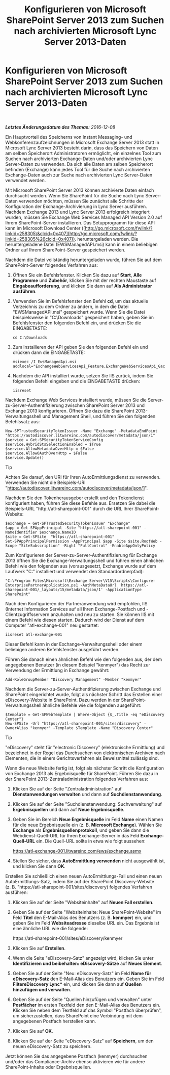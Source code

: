 ﻿---
title: Konfigurieren von Microsoft SharePoint Server 2013 zum Suchen nach archivierten Microsoft Lync Server 2013-Daten
TOCTitle: Konfigurieren von Microsoft SharePoint Server 2013 zum Suchen nach archivierten Microsoft Lync Server 2013-Daten
ms:assetid: 17f49365-8778-4962-a41b-f96faf6902f1
ms:mtpsurl: https://technet.microsoft.com/de-de/library/JJ687978(v=OCS.15)
ms:contentKeyID: 49890639
ms.date: 12/10/2016
mtps_version: v=OCS.15
ms.translationtype: HT
---

# Konfigurieren von Microsoft SharePoint Server 2013 zum Suchen nach archivierten Microsoft Lync Server 2013-Daten

 

_**Letztes Änderungsdatum des Themas:** 2016-12-08_

Ein Hauptvorteil des Speicherns von Instant Messaging- und Webkonferenzaufzeichnungen in Microsoft Exchange Server 2013 statt in Microsoft Lync Server 2013 besteht darin, dass das Speichern von Daten am selben Speicherort Administratoren ermöglicht, ein einzelnes Tool zum Suchen nach archivierten Exchange-Daten und/oder archivierten Lync Server-Daten zu verwenden. Da sich alle Daten am selben Speicherort befinden (Exchange) kann jedes Tool für die Suche nach archivierten Exchange-Daten auch zur Suche nach archivierten Lync Server-Daten verwendet werden.

Mit Microsoft SharePoint Server 2013 können archivierte Daten einfach durchsucht werden. Wenn Sie SharePoint für die Suche nach Lync Server-Daten verwenden möchten, müssen Sie zunächst alle Schritte der Konfiguration der Exchange-Archivierung in Lync Server ausführen. Nachdem Exchange 2013 und Lync Server 2013 erfolgreich integriert wurden, müssen Sie Exchange Web Services Managed API Version 2.0 auf Ihrem SharePoint-Server installieren. Das Setupprogramm für diese API kann im Microsoft Download Center ([http://go.microsoft.com/fwlink/?linkid=258305\&clcid=0x407](http://go.microsoft.com/fwlink/?linkid=258305%26clcid=0x407)). heruntergeladen werden. Die heruntergeladene Datei (EWSManagedAPI.msi) kann in einem beliebigen Ordner auf Ihrem SharePoint-Server gespeichert werden.

Nachdem die Datei vollständig heruntergeladen wurde, führen Sie auf dem SharePoint-Server folgendes Verfahren aus:

1.  Öffnen Sie ein Befehlsfenster. Klicken Sie dazu auf **Start**, **Alle Programme** und **Zubehör**, klicken Sie mit der rechten Maustaste auf **Eingabeaufforderung**, und klicken Sie dann auf **Als Administrator ausführen**.

2.  Verwenden Sie im Befehlsfenster den Befehl **cd**, um das aktuelle Verzeichnis zu dem Ordner zu ändern, in dem die Datei "EWSManagedAPI.msi" gespeichert wurde. Wenn Sie die Datei beispielsweise in "C:\\Downloads" gespeichert haben, geben Sie im Befehlsfenster den folgenden Befehl ein, und drücken Sie die EINGABETASTE:
    
        cd C:\Downloads

3.  Zum Installieren der API geben Sie den folgenden Befehl ein und drücken dann die EINGABETASTE:
    
        msiexec /I EwsManagedApi.msi addlocal="ExchangeWebServicesApi_Feature,ExchangeWebServicesApi_Gac"

4.  Nachdem die API installiert wurde, setzen Sie IIS zurück, indem Sie folgenden Befehl eingeben und die EINGABETASTE drücken:
    
        iisreset

Nachdem Exchange Web Services installiert wurde, müssen Sie die Server-zu-Server-Authentifizierung zwischen SharePoint Server 2013 und Exchange 2013 konfigurieren. Öffnen Sie dazu die SharePoint 2013-Verwaltungsshell und Management Shell, und führen Sie den folgenden Befehlssatz aus:

    New-SPTrustedSecurityTokenIssuer -Name "Exchange" -MetadataEndPoint "https://autodiscover.litwareinc.com/autodiscover/metadata/json/1"
    $service = Get-SPSecurityTokenServiceConfig
    $service.HybridStsSelectionEnabled = $True
    $service.AllowMetadataOverHttp = $False
    $service.AllowOAuthOverHttp = $False
    $service.Update()


> [!TIP]
> Achten Sie darauf, den URI für Ihren AutoErmittlungsdienst zu verwenden. Verwenden Sie nicht die Beispiels-URI "https://autodiscover.litwareinc.com/autodiscover/metadata/json/1".



Nachdem Sie den Tokenherausgeber erstellt und den Tokendienst konfiguriert haben, führen Sie diese Befehle aus. Ersetzen Sie dabei die Beispiels-URL "http://atl-sharepoint-001" durch die URL Ihrer SharePoint-Website:

    $exchange = Get-SPTrustedSecurityTokenIssuer "Exchange"
    $app = Get-SPAppPrincipal -Site "https://atl-sharepoint-001" -NameIdentifier $exchange.NameID
    $site = Get-SPSite  "https://atl-sharepoint-001"
    Set-SPAppPrincipalPermission -AppPrincipal $app -Site $site.RootWeb -Scope "SiteSubscription" -Right "FullControl" -EnableAppOnlyPolicy

Zum Konfigurieren der Server-zu-Server-Authentifizierung für Exchange 2013 öffnen Sie die Exchange-Verwaltungsshell und führen einen ähnlichen Befehl wie den folgenden aus (vorausgesetzt, Exchange wurde auf dem Laufwerk "C:" installiert und verwendet den Standardordnerpfad):

    "C:\Program Files\Microsoft\Exchange Server\V15\Scripts\Configure-EnterprisePartnerApplication.ps1 -AuthMetaDataUrl 'https://atl-sharepoint-001/_layouts/15/metadata/json/1' -ApplicationType SharePoint"

Nach dem Konfigurieren der Partneranwendung wird empfohlen, IIS (Internet Information Services auf all Ihren Exchange-Postfach und -Clientzugriffsservern anzuhalten und neu zu starten. Sie können IIS mit einem Befehl wie diesen starten. Dadurch wird der Dienst auf dem Computer "atl-exchange-001" neu gestartet:

    iisreset atl-exchange-001

Dieser Befehl kann in der Exchange-Verwaltungsshell oder einem beliebigen anderen Befehlsfenster ausgeführt werden.

Führen Sie danach einen ähnlichen Befehl wie den folgenden aus, der dem angegebenen Benutzer (in diesem Beispiel "kenmyer") das Recht zur Verwendung der Ermittlung in Exchange gewährt:

    Add-RoleGroupMember "Discovery Management" -Member "kenmyer"

Nachdem die Server-zu-Server-Authentifizierung zwischen Exchange und SharePoint eingerichtet wurde, folgt als nächster Schritt das Erstellen einer eDiscovery-Website in SharePoint. Dazu werden in der SharePoint-Verwaltungsshell ähnliche Befehle wie die folgenden ausgeführt:

    $template = Get-SPWebTemplate | Where-Object {$_.Title -eq "eDiscovery Center"}
    New-SPSite -Url "https://atl-sharepoint-001/sites/discovery" -OwnerAlias "kenmyer" -Template $Template -Name "Discovery Center"


> [!TIP]
> "eDiscovery" steht für "electronic Discovery" (elektronische Ermittlung) und bezeichnet in der Regel das Durchsuchen von elektronischen Archiven nach Elementen, die in einem Gerichtsverfahren als Beweismittel zulässig sind.



Wenn die neue Website fertig ist, folgt als nächster Schritt die Konfiguration von Exchange 2013 als Ergebnisquelle für SharePoint. Führen Sie dazu in der SharePoint 2013-Zentraladministration folgendes Verfahren aus:

1.  Klicken Sie auf der Seite "Zentraladministration" auf **Dienstanwendungen verwalten** und dann auf **Suchdienstanwendung**.

2.  Klicken Sie auf der Seite "Suchdienstanwendung: Suchverwaltung" auf **Ergebnisquellen** und dann auf **Neue Ergebnisquelle**.

3.  Geben Sie im Bereich **Neue Ergebnisquelle** im Feld **Name** einen Namen für die neue Ergebnisquelle ein (z. B. **Microsoft Exchange**). Wählen Sie **Exchange** als **Ergebnisquellenprotokoll**, und geben Sie dann die Webdienst-Quell-URL für Ihren Exchange-Server in das Feld **Exchange-Quell-URL** ein. Die Quell-URL sollte in etwa wie folgt aussehen:
    
    https://atl-exchange-001.litwareinc.com/ews/exchange.asmx

4.  Stellen Sie sicher, dass **AutoErmittlung verwenden** nicht ausgewählt ist, und klicken Sie dann **OK**.

Erstellen Sie schließlich einen neuen AutoErmittlungs-Fall und einen neuen AutoErmittlungs-Satz, indem Sie auf der SharePoint Discovery-Website (z. B. "https://atl-sharepoint-001/sites/discovery) folgendes Verfahren ausführen:

1.  Klicken Sie auf der Seite "Websiteinhalte" auf **Neuen Fall erstellen**.

2.  Geben Sie auf der Seite "Websiteinhalte: Neue SharePoint-Website" im Feld **Titel** den E-Mail-Alias des Benutzers (z. B. **kenmyer**) ein, und geben Sie im Feld **Websiteadresse** dieselbe URL ein. Das Ergebnis ist eine ähnliche URL wie die folgende:
    
    https://atl-sharepoint-001/sites/eDiscovery/kenmyer

3.  Klicken Sie auf **Erstellen**.

4.  Wenn die Seite "eDiscovery-Satz" angezeigt wird, klicken Sie unter **Identifizieren und beibehalten: eDiscovery-Sätze** auf **Neues Element**.

5.  Geben Sie auf der Seite "Neu: eDiscovery-Satz" im Feld **Name für eDiscovery-Satz** den E-Mail-Alias des Benutzers ein. Geben Sie im Feld **FiltereDiscovery Lync\*** ein, und klicken Sie dann auf **Quellen hinzufügen und verwalten**.

6.  Geben Sie auf der Seite "Quellen hinzufügen und verwalten" unter **Postfächer** im ersten Textfeld den den E-Mail-Alias des Benutzers ein. Klicken Sie neben dem Textfeld auf das Symbol "Postfach überprüfen", um sicherzustellen, dass SharePoint eine Verbindung mit dem angegebenen Postfach herstellen kann.

7.  Klicken Sie auf **OK**.

8.  Klicken Sie auf der Seite "eDiscovery-Satz" auf **Speichern**, um den neuen eDiscovery-Satz zu speichern.

Jetzt können Sie das angegebene Postfach (kenmyer) durchsuchen und/oder das Compliance-Archiv ebenso aktivieren wie für andere SharePoint-Inhalte oder Ergebnisquellen.

